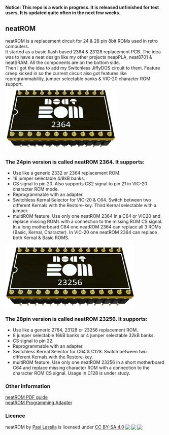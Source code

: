 **Notice: This repo is a work in progress. It is released unfinished for test users. It is updated quite often in the next few weeks.**

## neatROM
neatROM is a replacement circuit for 24 &amp; 28 pin 8bit ROMs used in retro computers.\
It started as a basic flash based 2364 & 23128 replacement PCB. The idea was to have a neat design like my other projects neapPLA, neat8701 & neatSRAM. All the components are on the bottom side.\
Then I got the idea to add my Switchless JiffyDOS circuit to them. Feature creep kicked in so the current circuit also got features like reprogrammability, jumper selectable banks & VIC-20 character ROM support.  
<img src="/images/neatROM_2364.png" width="350">

### The 24pin version is called neatROM 2364. It supports:
- Use like a generic 2332 or 2364 replacement ROM.
- 16 jumper selectable 4/8kB banks.
- CS signal to pin 20. Also supports CS2 signal to pin 21 in VIC-20 character ROM mode.
- Reprogrammable with an adapter.
- Switchless Kernal Selector for VIC-20 & C64. Switch between two different Kernals with the Restore-key. Third Kernal selectable with a jumper.
- multiROM feature. Use only one neatROM 2364 in a C64 or VIC20 and replace missing ROMs with a connection to the missing ROM CS signal. In a long motherboard C64 one neatROM 2364 can replace all 3 ROMs (Basic, Kernal, Character). In VIC-20 one neatROM 2364 can replace both Kernal & Basic ROMS.
<img src="/images/neatROM_23256.png" width="408">

### The 28pin version is called neatROM 23256. It supports:
- Use like a generic 2764, 23128 or 23256 replacement ROM.
- 8 jumper selectable 16kB banks or 4 jumper selectable 32kB banks.
- CS signal to pin 22.
- Reprogrammable with an adapter.
- Switchless Kernal Selector for C64 & C128. Switch between two different Kernals with the Restore-key.
- multiROM feature. Use only one neatROM 23256 in a short motherboard C64 and replace missing character ROM with a connection to the character ROM CS signal. Usage in C128 is under study.

### Other information
[neatROM PDF guide](docs/neatROM_guide.pdf)\
[neatROM Programming Adapter](https://github.com/1c3d1v3r/neatROM/tree/main/programming_adapter)
### Licence
<p xmlns:cc="http://creativecommons.org/ns#" xmlns:dct="http://purl.org/dc/terms/"><span property="dct:title">neatROM</span> by <a rel="cc:attributionURL dct:creator" property="cc:attributionName" href="https://github.com/1c3d1v3r/">Pasi Lassila</a> is licensed under <a href="http://creativecommons.org/licenses/by-sa/4.0/?ref=chooser-v1" target="_blank" rel="license noopener noreferrer" style="display:inline-block;">CC BY-SA 4.0<img style="height:22px!important;margin-left:3px;vertical-align:text-bottom;" src="https://mirrors.creativecommons.org/presskit/icons/cc.svg?ref=chooser-v1"><img style="height:22px!important;margin-left:3px;vertical-align:text-bottom;" src="https://mirrors.creativecommons.org/presskit/icons/by.svg?ref=chooser-v1"><img style="height:22px!important;margin-left:3px;vertical-align:text-bottom;" src="https://mirrors.creativecommons.org/presskit/icons/sa.svg?ref=chooser-v1"></a></p>
